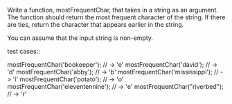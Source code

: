 Write a function, mostFrequentChar, that takes in a string as an argument. The function should return the most frequent character of the string. If there are ties, return the character that appears earlier in the string.

You can assume that the input string is non-empty.

test cases::

mostFrequentChar('bookeeper'); // -> 'e'
mostFrequentChar('david'); // -> 'd'
mostFrequentChar('abby'); // -> 'b'
mostFrequentChar('mississippi'); // -> 'i'
mostFrequentChar('potato'); // -> 'o'
mostFrequentChar('eleventennine'); // -> 'e'
mostFrequentChar("riverbed"); // -> 'r'